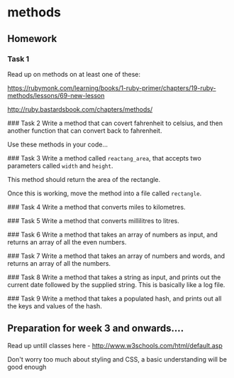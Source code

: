# methods

## Homework

### Task 1
Read up on methods on at least one of these: 

https://rubymonk.com/learning/books/1-ruby-primer/chapters/19-ruby-methods/lessons/69-new-lesson

http://ruby.bastardsbook.com/chapters/methods/

### Task 2
Write a method that can covert fahrenheit to celsius, and then another function that can convert back to fahrenheit.

Use these methods in your code...

### Task 3
Write a method called `reactang_area`, that accepts two parameters called `width` and `height`. 

This method should return the area of the rectangle. 

Once this is working, move the method into a file called `rectangle`.

### Task 4
Write a method that converts miles to kilometres.

### Task 5
Write a method that converts millilitres to litres.

### Task 6
Write a method that takes an array of numbers as input, and returns an array of all the even numbers.

### Task 7
Write a method that takes an array of numbers and words, and returns an array of all the numbers.

### Task 8
Write a method that takes a string as input, and prints out the current date followed by the supplied string. This is basically like a log file.

### Task 9
Write a method that takes a populated hash, and prints out all the keys and values of the hash.


## Preparation for week 3 and onwards....

Read up untill classes here - http://www.w3schools.com/html/default.asp   

Don't worry too much about styling and CSS, a basic understanding will be good enough


